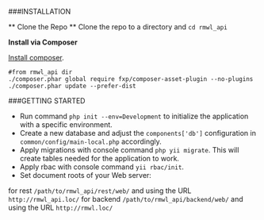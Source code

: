 ###INSTALLATION

** Clone the Repo **
Clone the repo to a directory and `cd rmwl_api`

**Install via Composer**

[Install composer](http://https://getcomposer.org/download/).

```
#from rmwl_api dir
./composer.phar global require fxp/composer-asset-plugin --no-plugins
./composer.phar update --prefer-dist
```

###GETTING STARTED

- Run command `php init --env=Development` to initialize the application with a specific environment.
- Create a new database and adjust the `components['db']` configuration in `common/config/main-local.php` accordingly.
- Apply migrations with console command ``php yii migrate``. This will create tables needed for the application to work.
- Apply rbac with console command ``yii rbac/init``.
- Set document roots of your Web server:

for rest `/path/to/rmwl_api/rest/web/` and using the URL `http://rmwl_api.loc/`
for backend `/path/to/rmwl_api/backend/web/` and using the URL `http://rmwl.loc/`

